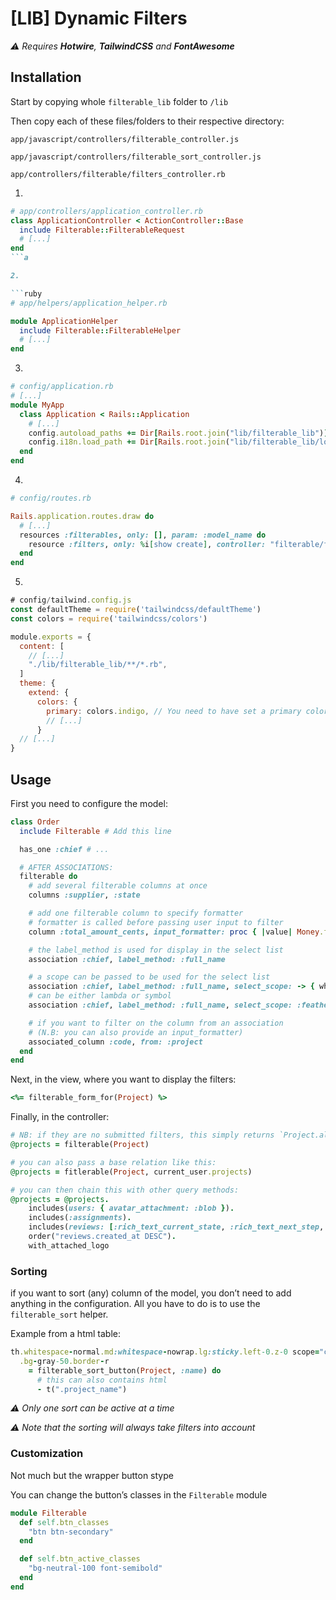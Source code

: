 # [LIB] Dynamic Filters

_⚠️ Requires **Hotwire**, **TailwindCSS** and **FontAwesome**_

## Installation

Start by copying whole `filterable_lib` folder to `/lib`

Then copy each of these files/folders to their respective directory:

`app/javascript/controllers/filterable_controller.js`

`app/javascript/controllers/filterable_sort_controller.js`

`app/controllers/filterable/filters_controller.rb`

1.

```ruby
# app/controllers/application_controller.rb
class ApplicationController < ActionController::Base
  include Filterable::FilterableRequest
  # [...]
end
```a

2.

```ruby
# app/helpers/application_helper.rb

module ApplicationHelper
  include Filterable::FilterableHelper
  # [...]
end
```

3.

```ruby
# config/application.rb
# [...]
module MyApp
  class Application < Rails::Application
    # [...]
    config.autoload_paths += Dir[Rails.root.join("lib/filterable_lib")]
    config.i18n.load_path += Dir[Rails.root.join("lib/filterable_lib/locales/**/*.yml")]
  end
end
```

4.

```ruby
# config/routes.rb

Rails.application.routes.draw do
  # [...]
  resources :filterables, only: [], param: :model_name do
    resource :filters, only: %i[show create], controller: "filterable/filters"
  end
end
```

5.

```js
# config/tailwind.config.js
const defaultTheme = require('tailwindcss/defaultTheme')
const colors = require('tailwindcss/colors')

module.exports = {
  content: [
    // [...]
    "./lib/filterable_lib/**/*.rb",
  ]
  theme: {
    extend: {
      colors: {
        primary: colors.indigo, // You need to have set a primary color
        // [...]
      }
  // [...]
}
```

## Usage

First you need to configure the model:

```ruby
class Order
  include Filterable # Add this line

  has_one :chief # ...

  # AFTER ASSOCIATIONS:
  filterable do
    # add several filterable columns at once
    columns :supplier, :state

    # add one filterable column to specify formatter
    # formatter is called before passing user input to filter
    column :total_amount_cents, input_formatter: proc { |value| Money.from_amount(value).cents }

    # the label_method is used for display in the select list
    association :chief, label_method: :full_name

    # a scope can be passed to be used for the select list
    association :chief, label_method: :full_name, select_scope: -> { where(feathured: true) }
    # can be either lambda or symbol
    association :chief, label_method: :full_name, select_scope: :feathered_chiefs

    # if you want to filter on the column from an association
    # (N.B: you can also provide an input_formatter)
    associated_column :code, from: :project
  end
end
```

Next, in the view, where you want to display the filters:

```ruby
<%= filterable_form_for(Project) %>
```

Finally, in the controller:

```ruby
# NB: if they are no submitted filters, this simply returns `Project.all`
@projects = filterable(Project)

# you can also pass a base relation like this:
@projects = fitlerable(Project, current_user.projects)

# you can then chain this with other query methods:
@projects = @projects.
    includes(users: { avatar_attachment: :blob }).
    includes(:assignments).
    includes(reviews: [:rich_text_current_state, :rich_text_next_step, :risks]).
    order("reviews.created_at DESC").
    with_attached_logo
```

### Sorting

if you want to sort (any) column of the model, you don’t need to add anything in the configuration. All you have to do is to use the `filterable_sort` helper.

Example from a html table:

```ruby
th.whitespace-normal.md:whitespace-nowrap.lg:sticky.left-0.z-0 scope="col"
  .bg-gray-50.border-r
    = filterable_sort_button(Project, :name) do
      # this can also contains html
      - t(".project_name")
```

_⚠️ Only one sort can be active at a time_

_⚠️ Note that the sorting will always take filters into account_


### Customization

Not much but the wrapper button stype

You can change the button’s classes in the `Filterable` module

```ruby
module Filterable
  def self.btn_classes
    "btn btn-secondary"
  end

  def self.btn_active_classes
    "bg-neutral-100 font-semibold"
  end
end
```
